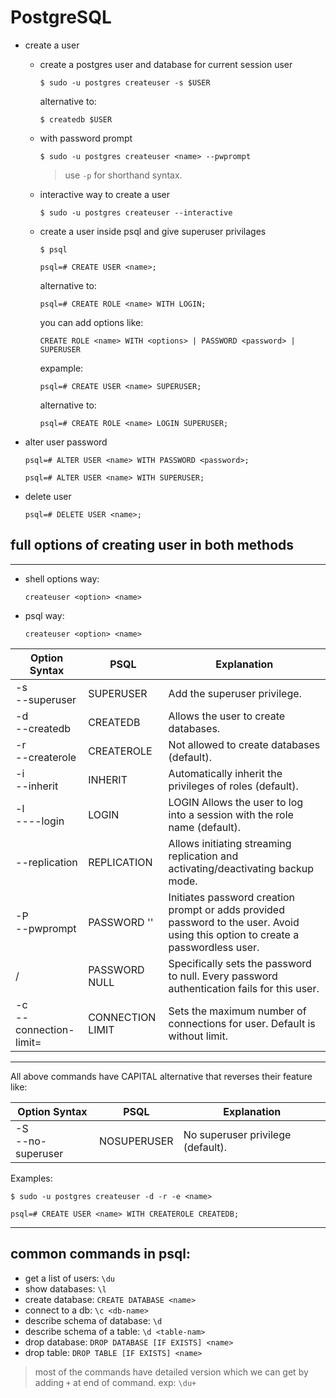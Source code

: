 # PostgreSQL

- create a user

  - create a postgres user and database for current session user

    ```shell
    $ sudo -u postgres createuser -s $USER
    ```

    alternative to:

    ```shell
    $ createdb $USER
    ```

  - with password prompt

    ```shell
    $ sudo -u postgres createuser <name> --pwprompt
    ```

    > use `-p` for shorthand syntax.

  - interactive way to create a user

    ```shell
    $ sudo -u postgres createuser --interactive
    ```

  - create a user inside psql and give superuser privilages

    ```shell
    $ psql
    ```

    ```postgres
    psql=# CREATE USER <name>;
    ```

    alternative to:

    ```postgres
    psql=# CREATE ROLE <name> WITH LOGIN;
    ```

    you can add options like:

    ```postgres
    CREATE ROLE <name> WITH <options> | PASSWORD <password> | SUPERUSER
    ```

    expample:

    ```postgres
    psql=# CREATE USER <name> SUPERUSER;
    ```

    alternative to:

    ```postgres
    psql=# CREATE ROLE <name> LOGIN SUPERUSER;
    ```

- alter user password

  ```postgres
  psql=# ALTER USER <name> WITH PASSWORD <password>;

  psql=# ALTER USER <name> WITH SUPERUSER;
  ```

- delete user

  ```postgres
  psql=# DELETE USER <name>;
  ```

## full options of creating user in both methods

---

- shell options way:
  ```shell
  createuser <option> <name>
  ```
- psql way:
  ```shell
  createuser <option> <name>
  ```

| Option Syntax                                | PSQL                      | Explanation                                                                                                                      |
| -------------------------------------------- | ------------------------- | -------------------------------------------------------------------------------------------------------------------------------- |
| -s <br> --superuser                          | SUPERUSER                 | Add the superuser privilege.                                                                                                     |
| -d <br> --createdb                           | CREATEDB                  | Allows the user to create databases.                                                                                             |
| -r <br> --createrole                         | CREATEROLE                | Not allowed to create databases (default).                                                                                       |
| -i <br> --inherit                            | INHERIT                   | Automatically inherit the privileges of roles (default).                                                                         |
| -l <br> ----login                            | LOGIN                     | LOGIN Allows the user to log into a session with the role name (default).                                                        |
| --replication                                | REPLICATION               | Allows initiating streaming replication and activating/deactivating backup mode.                                                 |
| -P <br> --pwprompt                           | PASSWORD '<password>'     | Initiates password creation prompt or adds provided password to the user. Avoid using this option to create a passwordless user. |
| /                                            | PASSWORD NULL             | Specifically sets the password to null. Every password authentication fails for this user.                                       |
| -c <number> <br> --connection-limit=<number> | CONNECTION LIMIT <number> | Sets the maximum number of connections for user. Default is without limit.                                                       |

---

All above commands have CAPITAL alternative that reverses their feature like:

| Option Syntax          | PSQL        | Explanation                       |
| ---------------------- | ----------- | --------------------------------- |
| -S <br> --no-superuser | NOSUPERUSER | No superuser privilege (default). |

Examples:

```shell
$ sudo -u postgres createuser -d -r -e <name>
```

```postgres
psql=# CREATE USER <name> WITH CREATEROLE CREATEDB;
```

---

## common commands in psql:

- get a list of users: `\du`
- show databases: `\l`
- create database: `CREATE DATABASE <name>`
- connect to a db: `\c <db-name>`
- describe schema of database: `\d`
- describe schema of a table: `\d <table-nam>`
- drop database: `DROP DATABASE [IF EXISTS] <name>`
- drop table: `DROP TABLE [IF EXISTS] <name>`

> most of the commands have detailed version which we can get by adding `+` at end of command.
> exp: `\du+`
